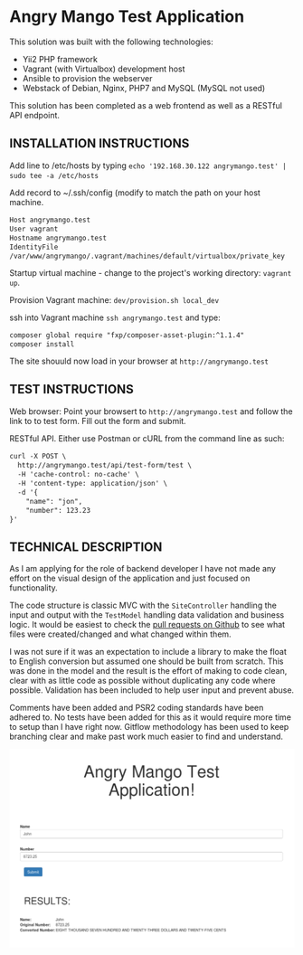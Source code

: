 Angry Mango Test Application
===============================

This solution was built with the following technologies:
- Yii2 PHP framework
- Vagrant (with Virtualbox) development host
- Ansible to provision the webserver
- Webstack of Debian, Nginx, PHP7 and MySQL (MySQL not used)

This solution has been completed as a web frontend as well as a RESTful API endpoint.


INSTALLATION INSTRUCTIONS
-------------------

Add line to /etc/hosts by typing
`echo '192.168.30.122 angrymango.test' | sudo tee -a /etc/hosts`

Add record to ~/.ssh/config (modify to match the path on your host machine.
~~~
Host angrymango.test
User vagrant
Hostname angrymango.test
IdentityFile /var/www/angrymango/.vagrant/machines/default/virtualbox/private_key
~~~

Startup virtual machine - change to the project's working directory: `vagrant up`.

Provision Vagrant machine: `dev/provision.sh local_dev`

ssh into Vagrant machine `ssh angrymango.test` and type:
~~~
composer global require "fxp/composer-asset-plugin:^1.1.4"
composer install
~~~

The site shouuld now load in your browser at `http://angrymango.test`


TEST INSTRUCTIONS
-------------------

Web browser: Point your browsert to `http://angrymango.test` and follow the link to to test form. Fill out the form and submit.

RESTful API. Either use Postman or cURL from the command line as such:
```
curl -X POST \
  http://angrymango.test/api/test-form/test \
  -H 'cache-control: no-cache' \
  -H 'content-type: application/json' \
  -d '{
	"name": "jon",
	"number": 123.23
}'
```


TECHNICAL DESCRIPTION
----------------------
As I am applying for the role of backend developer I have not made any effort on the visual design of the application and just focused on functionality.

The code structure is classic MVC with the `SiteController` handling the input and output with the `TestModel` handling data validation and business logic. It would be easiest to check the [pull requests on Github](https://github.com/doublehops/angrymango-test/pulls?q=is%3Apr+is%3Aclosed) to see what files were created/changed and what changed within them. 

I was not sure if it was an expectation to include a library to make the float to English conversion but assumed one should be built from scratch. This was done in the model and the result is the effort of making to code clean, clear with as little code as possible without duplicating any code where possible. Validation has been included to help user input and prevent abuse. 

Comments have been added and PSR2 coding standards have been adhered to. No tests have been added for this as it would require more time to setup than I have right now. Gitflow methodology has been used to keep branching clear and make past work much easier to find and understand.

<img src="images/AngryMangoTest.png" alt="Example of page" />
